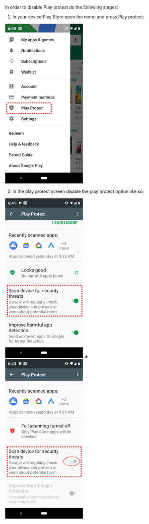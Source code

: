 In order to disable Play protest do the following stages:
1. In your device Play Store open the menu and press Play protect:

![alt](../../img/android/playstore/PlayStore1.png)

2. In the play protect screen disable the play protect option like so:

![alt](../../img/android/playstore/PlayStore2.png)   **⇒**  ![alt](../../img/android/playstore/PlayStore3.png)
